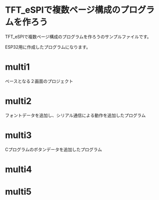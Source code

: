 # TFT_eSPIで複数ページ構成のプログラムを作ろう
TFT_eSPIで複数ページ構成のプログラムを作ろうのサンプルファイルです。

ESP32用に作成したプログラムになります。
# multi1
ベースとなる２画面のプロジェクト
# multi2
フォントデータを追加し、シリアル通信による動作を追加したプログラム
# multi3
Cプログラムのボタンデータを追加したプログラム
# multi4
# multi5
